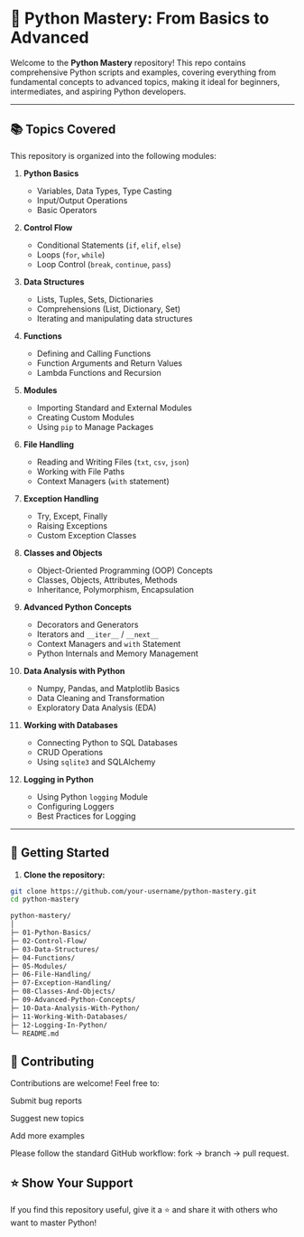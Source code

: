 # 🐍 Python Mastery: From Basics to Advanced

Welcome to the **Python Mastery** repository! This repo contains comprehensive Python scripts and examples, covering everything from fundamental concepts to advanced topics, making it ideal for beginners, intermediates, and aspiring Python developers.

---

## 📚 Topics Covered

This repository is organized into the following modules:

1. **Python Basics**  
   - Variables, Data Types, Type Casting  
   - Input/Output Operations  
   - Basic Operators  

2. **Control Flow**  
   - Conditional Statements (`if`, `elif`, `else`)  
   - Loops (`for`, `while`)  
   - Loop Control (`break`, `continue`, `pass`)  

3. **Data Structures**  
   - Lists, Tuples, Sets, Dictionaries  
   - Comprehensions (List, Dictionary, Set)  
   - Iterating and manipulating data structures  

4. **Functions**  
   - Defining and Calling Functions  
   - Function Arguments and Return Values  
   - Lambda Functions and Recursion  

5. **Modules**  
   - Importing Standard and External Modules  
   - Creating Custom Modules  
   - Using `pip` to Manage Packages  

6. **File Handling**  
   - Reading and Writing Files (`txt`, `csv`, `json`)  
   - Working with File Paths  
   - Context Managers (`with` statement)  

7. **Exception Handling**  
   - Try, Except, Finally  
   - Raising Exceptions  
   - Custom Exception Classes  

8. **Classes and Objects**  
   - Object-Oriented Programming (OOP) Concepts  
   - Classes, Objects, Attributes, Methods  
   - Inheritance, Polymorphism, Encapsulation  

9. **Advanced Python Concepts**  
   - Decorators and Generators  
   - Iterators and `__iter__` / `__next__`  
   - Context Managers and `with` Statement  
   - Python Internals and Memory Management  

10. **Data Analysis with Python**  
    - Numpy, Pandas, and Matplotlib Basics  
    - Data Cleaning and Transformation  
    - Exploratory Data Analysis (EDA)  

11. **Working with Databases**  
    - Connecting Python to SQL Databases  
    - CRUD Operations  
    - Using `sqlite3` and SQLAlchemy  

12. **Logging in Python**  
    - Using Python `logging` Module  
    - Configuring Loggers  
    - Best Practices for Logging  

---

## 🚀 Getting Started

1. **Clone the repository:**

```bash
git clone https://github.com/your-username/python-mastery.git
cd python-mastery
```
```bash
python-mastery/
│
├─ 01-Python-Basics/
├─ 02-Control-Flow/
├─ 03-Data-Structures/
├─ 04-Functions/
├─ 05-Modules/
├─ 06-File-Handling/
├─ 07-Exception-Handling/
├─ 08-Classes-And-Objects/
├─ 09-Advanced-Python-Concepts/
├─ 10-Data-Analysis-With-Python/
├─ 11-Working-With-Databases/
├─ 12-Logging-In-Python/
└─ README.md
```

## 📌 Contributing

Contributions are welcome! Feel free to:

Submit bug reports

Suggest new topics

Add more examples

Please follow the standard GitHub workflow: fork → branch → pull request.

## ⭐ Show Your Support

If you find this repository useful, give it a ⭐ and share it with others who want to master Python!
